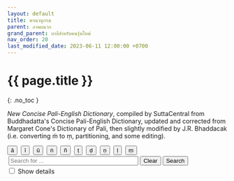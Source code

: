 ```yaml
---
layout: default
title: พจนานุกรม
parent: ภาคผนวก
grand_parent: บาลีสำหรับคนรุ่นใหม่
nav_order: 20
last_modified_date: 2023-06-11 12:00:00 +0700
---
```


# {{ page.title }}
{: .no_toc }

*New Concise Pali-English Dictionary*, compiled by SuttaCentral from Buddhadatta's Concise Pali-English Dictionary, updated and corrected from Margaret Cone's Dictionary of Pali, then slightly modified by J.R. Bhaddacak (i.e. converting ṁ to ṃ, partitioning, and some editing).

<div>
<span class="fs-2">
<button type="button" class="btn" onClick="insertChar('ā');">ā</button>&nbsp;
<button type="button" class="btn" onClick="insertChar('ī');">ī</button>&nbsp;
<button type="button" class="btn" onClick="insertChar('ū');">ū</button>&nbsp;
<button type="button" class="btn" onClick="insertChar('ṅ');">ṅ</button>&nbsp;
<button type="button" class="btn" onClick="insertChar('ñ');">ñ</button>&nbsp;
<button type="button" class="btn" onClick="insertChar('ṭ');">ṭ</button>&nbsp;
<button type="button" class="btn" onClick="insertChar('ḍ');">ḍ</button>&nbsp;
<button type="button" class="btn" onClick="insertChar('ṇ');">ṇ</button>&nbsp;
<button type="button" class="btn" onClick="insertChar('ḷ');">ḷ</button>&nbsp;
<button type="button" class="btn" onClick="insertChar('ṃ');">ṃ</button>&nbsp;
</span>
</div>
<div style="padding: 3px">
<input type="text" id="wordinput" placeholder="Search for ..." size="34">&nbsp;<span class="fs-3"><button type="button" class="btn" onClick="wordClear();">Clear</button>&nbsp;<button type="button" class="btn" onClick="compute();">Search</button></span>
</div>
<div>
<span><input type="checkbox" id="showdetails" onChange="compute();">&nbsp;<label for="showdetails">Show details</label></span>&nbsp;
<span class="label" id="wordcount" style="display:none;"></span>
</div>
<p id="dictresult"></p>
<script>
const initList = [ "ak", "ag", "aṅ", "ac", "aj", "añ", "aṭ", "aḍ", "aṇ", "at", "ad", "an", "ap", "ab", "am", "ay", "ar", "al", "av", "as", "ah", "aḷ", "aṃ", "āk", "āg", "āc", "āj", "āñ", "āṇ", "āt", "ād", "ān", "āp", "āb", "ām", "āy", "ār", "āl", "āv", "ās", "āh", "āḷ", "ik", "iṅ", "ic", "ij", "iñ", "iṭ", "iṇ", "it", "id", "in", "ib", "im", "ir", "iv", "is", "īt", "īd", "īs", "uk", "ug", "uc", "uj", "uñ", "uṭ", "uḍ", "uṇ", "ut", "ud", "un", "up", "ub", "um", "uy", "ur", "ul", "uv", "us", "uḷ", "ūn", "ūm", "ūr", "ūs", "ūh", "ek", "ej", "eṇ", "et", "ed", "en", "em", "er", "el", "ev", "es", "eh", "eḷ", "ok", "og", "oc", "oj", "oñ", "oṭ", "oḍ", "oṇ", "ot", "od", "on", "op", "ob", "om", "oy", "or", "ol", "ov", "os", "oh", "oḷ", "ka", "kā", "ki", "kī", "ku", "kū", "ke", "ko", "kr", "kl", "kv", "kh", "ga", "gā", "gi", "gī", "gu", "gū", "ge", "go", "gh", "ca", "cā", "ci", "cī", "cu", "cū", "ce", "co", "ch", "ja", "jā", "ji", "jī", "ju", "jū", "je", "jo", "jy", "jh", "ña", "ñā", "ñe", "ṭa", "ṭh", "ḍa", "ḍā", "ḍi", "ḍe", "ta", "tā", "ti", "tī", "tu", "tū", "te", "to", "ty", "tv", "th", "da", "dā", "di", "dī", "du", "dū", "de", "do", "dv", "dh", "na", "nā", "ni", "nī", "nu", "nū", "ne", "no", "nh", "pa", "pā", "pi", "pī", "pu", "pū", "pe", "po", "pr", "pl", "ph", "ba", "bā", "bi", "bī", "bu", "be", "bo", "by", "br", "bh", "ma", "mā", "mi", "mī", "mu", "mū", "me", "mo", "ya", "yā", "yi", "yu", "yū", "ye", "yo", "ra", "rā", "ri", "ru", "rū", "re", "ro", "la", "lā", "li", "lī", "lu", "lū", "le", "lo", "va", "vā", "vi", "vī", "vu", "vū", "ve", "vo", "vy", "sa", "sā", "si", "sī", "su", "sū", "se", "so", "sn", "sv", "ha", "hā", "hi", "hī", "hu", "he", "ho", "ḷa", "ḷā" ];
const notfound = "Nothing found";
let dict = [];
let foundList = [];
const input = document.getElementById("wordinput");
input.addEventListener("keydown", wordInputKeyDown);
function wordInputKeyDown(event) {
	if (event.key === "Enter")
		compute();
}
function insertChar(ch) {
	input.value = input.value + ch;
	input.focus();
}
function wordClear() {
	input.value = "";
	input.focus();
	clearResult();
}
function showWordCount(num) {
	const wordcount = document.getElementById("wordcount");
	if (num === 0) {
		wordcount.style.display = "none";	
	} else {
		const s = num === 1 ? "" : "s";
		wordcount.innerHTML = num + " term" + s + " found";
		wordcount.style.display = "inline";	
	}
}
function clearNode(node) {
	while (node.firstChild) {
		node.removeChild(node.firstChild);
	}
}
function clearResult() {
	const result = document.getElementById("dictresult");
	showWordCount(0);
	clearNode(result);
}
function compute() {
	const result = document.getElementById("dictresult");
	const inputWord = input.value.trim().toLowerCase();
	clearResult();
	if (inputWord.length >= 2) {
		let initial = inputWord.slice(0, 2);
		if (initList.indexOf(initial) >= 0) {
			loadDict(initial);
		} else {
			result.innerHTML = notfound;
		}
	}
}
function loadDict(initial) {
	const request = new XMLHttpRequest();
	request.open("GET", "{{ site.url }}" + "/assets/ncped/" + initial + ".json", true);
	request.onload = function(){
		if (request.status >= 200 && request.status < 400) {
			dict = JSON.parse(request.responseText);
			showResult();
		} else {
			console.log("Error loading ajax request. Request status:" + request.status);
		}
	};
	request.onerror = function(){
		console.log("There was a connection error");
	};
	request.send();
}
function showResult() {
	const result = document.getElementById("dictresult");
	const inputWord = input.value.trim().toLowerCase();
	if (dict.length > 0) {
		foundList = [];
		for (let i=0; i<dict.length; i++) {
			if (dict[i].entry.startsWith(inputWord)) {
				let div = document.createElement("div");
				let term = dict[i].entry;
				div.id = term;
				foundList.push(dict[i]);
				const ind = foundList.length - 1;
				div.addEventListener("click", function(event) {
					showDetail(ind, event);
				});
				div.innerHTML = term;
				div.style.cursor = "pointer";
				result.appendChild(div);
			}
		}
		showWordCount(foundList.length);
		if (foundList.length === 0) {
			result.innerHTML = notfound;
		} else {
			if (document.getElementById("showdetails").checked) {
				for (let i=0; i<foundList.length; i++) {
					showDetail(i);
				}
			} else {
				if (foundList.length === 1) showDetail(0);
			}
		}
	} else {
		result.innerHTML = notfound;
	}
}
function showDetail(index, event) {
	const item = foundList[index];
	const termNode = document.getElementById(item.entry);
	if (termNode.children.length > 0) {
		if (event.target === termNode) {
			clearNode(termNode);
			termNode.innerHTML = item.entry;
		}
	} else {
		const block = document.createElement("blockquote");
		block.className = "remark";
		block.appendChild(getDetail(item));
		termNode.appendChild(block);
	}
}
function getGrammar(grammar) {
	const gramNode = document.createElement("div");
	gramNode.className = "fs-2";
	gramNode.innerHTML = grammar === undefined ? "" : grammar;
	return gramNode;
}
function getDefinition(definition) {
	const defNode = document.createElement("ul");
	let def = typeof definition === "string" ? [ definition ] : definition;
	for (let i=0; i<def.length; i++) {
		let liNode = document.createElement("li");
		liNode.className = "fs-4";
		liNode.innerHTML = def[i];
		defNode.appendChild(liNode);
	}
	return defNode;
}
function getXR(xr) {
	const xrNode = document.createElement("div");
	const seealso = typeof xr === "string" ? xr : xr.join(", ");
	xrNode.className = "fs-3";
	xrNode.innerHTML = "See also: <em>" + seealso + "</em>";
	return xrNode;
}
function getHomonyms(homonyms) {
	const homoNode = document.createElement("p");
	if (typeof homonyms === "object") {
		for (let i=0; i < homonyms.length; i++) {
			let item = homonyms[i];
			let homoChild = document.createElement("div");
			if (item.grammar != undefined)
				homoChild.appendChild(getGrammar(item.grammar));
			if (item.definition != undefined)
				homoChild.appendChild(getDefinition(item.definition));
			if (item.xr != undefined)
				homoChild.appendChild(getXR(item.xr));
			homoNode.appendChild(homoChild);
		}
	}
	return homoNode;
}
function getDetail(item) {
	const para = document.createElement("p");
	const head = document.createElement("strong");
	const term = item.entry;
	head.className = "fs-5";
	head.innerHTML = term;
	para.appendChild(head);
	para.appendChild(getGrammar(item.grammar));
	if (item.definition != undefined)
		para.appendChild(getDefinition(item.definition));
	if (item.homonyms != undefined)
		para.appendChild(getHomonyms(item.homonyms));
	if (item.xr != undefined)
		para.appendChild(getXR(item.xr));
	return para
}
</script>
